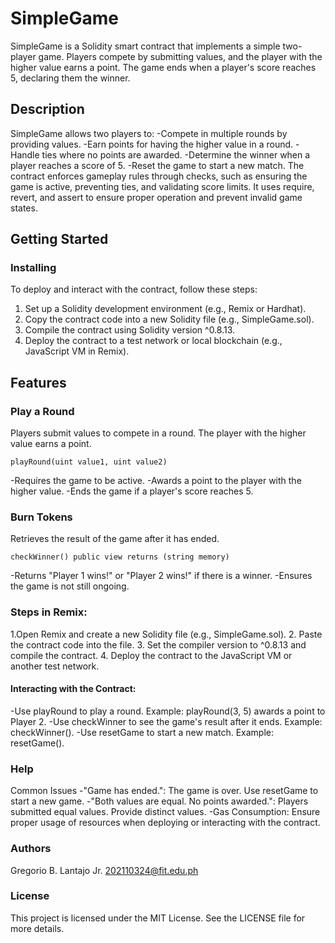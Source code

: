 # SimpleGame

SimpleGame is a Solidity smart contract that implements a simple two-player game. Players compete by submitting values, and the player with the higher value earns a point. The game ends when a player's score reaches 5, declaring them the winner.

## Description

SimpleGame allows two players to:
  -Compete in multiple rounds by providing values.
  -Earn points for having the higher value in a round.
  -Handle ties where no points are awarded.
  -Determine the winner when a player reaches a score of 5.
  -Reset the game to start a new match.
The contract enforces gameplay rules through checks, such as ensuring the game is active, preventing ties, and validating score limits. It uses require, revert, and assert to ensure proper operation and prevent invalid game states.

## Getting Started

### Installing

To deploy and interact with the contract, follow these steps:

  1. Set up a Solidity development environment (e.g., Remix or Hardhat).
  2. Copy the contract code into a new Solidity file (e.g., SimpleGame.sol).
  3. Compile the contract using Solidity version ^0.8.13.
  4. Deploy the contract to a test network or local blockchain (e.g., JavaScript VM in Remix).

## Features


### Play a Round
Players submit values to compete in a round. The player with the higher value earns a point.
```
playRound(uint value1, uint value2)
```
  -Requires the game to be active.
  -Awards a point to the player with the higher value.
  -Ends the game if a player's score reaches 5.

### Burn Tokens
Retrieves the result of the game after it has ended.
```
checkWinner() public view returns (string memory)
```
  -Returns "Player 1 wins!" or "Player 2 wins!" if there is a winner.
  -Ensures the game is not still ongoing.
  
### Steps in Remix:
  1.Open Remix and create a new Solidity file (e.g., SimpleGame.sol).
  2. Paste the contract code into the file.
  3. Set the compiler version to ^0.8.13 and compile the contract.
  4. Deploy the contract to the JavaScript VM or another test network.

#### Interacting with the Contract:
  -Use playRound to play a round. Example: playRound(3, 5) awards a point to Player 2.
  -Use checkWinner to see the game's result after it ends. Example: checkWinner().
  -Use resetGame to start a new match. Example: resetGame().

### Help
Common Issues
  -"Game has ended.": The game is over. Use resetGame to start a new game.
  -"Both values are equal. No points awarded.": Players submitted equal values. Provide distinct values.
  -Gas Consumption: Ensure proper usage of resources when deploying or interacting with the contract.

### Authors
Gregorio B. Lantajo Jr.
202110324@fit.edu.ph

### License
This project is licensed under the MIT License. See the LICENSE file for more details.
